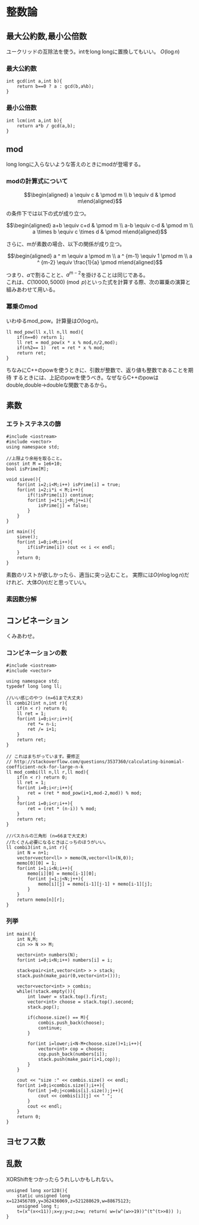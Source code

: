 # 整数論

## 最大公約数,最小公倍数

ユークリッドの互除法を使う。intをlong longに置換してもいい。 $O(\log n)$

### 最大公約数

~~~~~~{.cpp}
int gcd(int a,int b){
    return b==0 ? a : gcd(b,a%b);
}
~~~~~~

### 最小公倍数
~~~~~~{.cpp}
int lcm(int a,int b){
    return a*b / gcd(a,b);
}
~~~~~~

## mod

long longに入らないような答えのときにmodが登場する。

### modの計算式について

$$\begin{aligned}
a \equiv c & \pmod m \\
b \equiv d & \pmod m\end{aligned}$$

の条件下では以下の式が成り立つ。

$$\begin{aligned}
a+b \equiv c+d  & \pmod m \\
a-b \equiv c-d  & \pmod m \\
a \times b \equiv c \times d  & \pmod m\end{aligned}$$

さらに、mが素数の場合、以下の関係が成り立つ。

$$\begin{aligned}
a ^ m \equiv a \pmod m \\
a ^ {m-1} \equiv 1 \pmod m \\
a ^ {m-2} \equiv \frac{1}{a} \pmod m\end{aligned}$$

つまり、$a$で割ることと、$a^{m-2}$を掛けることは同じである。\
これは、$C(10000,5000) \pmod p$といった式を計算する際、次の冪乗の演算と組みあわせて用いる。

### 冪乗のmod
いわゆるmod\_pow。計算量は$O(\log n)$。

~~~~~~{.cpp}
ll mod_pow(ll x,ll n,ll mod){
    if(n==0) return 1;
    ll ret = mod_pow(x * x % mod,n/2,mod);
    if(n%2== 1)  ret = ret * x % mod;
    return ret;
}
~~~~~~
ちなみにC++のpowを使うときに、引数が整数で、返り値も整数であることを期待
するときには、上記のpowを使うべき。なぜならC++のpowは
double,double->doubleな関数であるから。

## 素数

### エラトステネスの篩

~~~~~~{.cpp}
#include <iostream>
#include <vector>
using namespace std;

//上限より余裕を取ること。
const int M = 1e6+10;
bool isPrime[M];

void sieve(){
    for(int i=2;i<M;i++) isPrime[i] = true;
    for(int i=2;i*i < M;i++){
        if(!isPrime[i]) continue;
        for(int j=i*i;j<M;j+=i){
            isPrime[j] = false;
        }
    }
}

int main(){
    sieve();
    for(int i=0;i<M;i++){
        if(isPrime[i]) cout << i << endl;
    }
    return 0;
}
~~~~~~
素数のリストが欲しかったら、適当に突っ込むこと。
実際には$O(n \log \log n)$だけれど、大体$O(n)$だと思っていい。

### 素因数分解

## コンビネーション
くみあわせ。

### コンビネーションの数

~~~~~~{.cpp}
#include <iostream>
#include <vector>

using namespace std;
typedef long long ll;

//いい感じのやつ (n=61まで大丈夫)
ll combi2(int n,int r){
    if(n < r) return 0;
    ll ret = 1;
    for(int i=0;i<r;i++){
        ret *= n-i;
        ret /= i+1;
    }
    return ret;
}

// これはまちがっています。要修正
// http://stackoverflow.com/questions/3537360/calculating-binomial-coefficient-nck-for-large-n-k
ll mod_combi(ll n,ll r,ll mod){
    if(n < r) return 0;
    ll ret = 1;
    for(int i=0;i<r;i++){
        ret = (ret * mod_pow(i+1,mod-2,mod)) % mod;
    }
    for(int i=0;i<r;i++){
        ret = (ret * (n-i)) % mod;
    }
    return ret;
}

//パスカルの三角形 (n=66まで大丈夫)
//たくさん必要になるときはこっちのほうがいい。
ll combi3(int n,int r){
    int N = n+1;
    vector<vector<ll> > memo(N,vector<ll>(N,0));
    memo[0][0] = 1;
    for(int i=1;i<N;i++){
        memo[i][0] = memo[i-1][0];
        for(int j=1;j<N;j++){
            memo[i][j] = memo[i-1][j-1] + memo[i-1][j];
        }
    }
    return memo[n][r];
}
~~~~~~

### 列挙

~~~~~~{.cpp}
int main(){
    int N,M;
    cin >> N >> M;

    vector<int> numbers(N);
    for(int i=0;i<N;i++) numbers[i] = i;

    stack<pair<int,vector<int> > > stack;
    stack.push(make_pair(0,vector<int>()));

    vector<vector<int> > combis;
    while(!stack.empty()){
        int lower = stack.top().first;
        vector<int> choose = stack.top().second;
        stack.pop();

        if(choose.size() == M){
            combis.push_back(choose);
            continue;
        }

        for(int i=lower;i<N-M+choose.size()+1;i++){
            vector<int> cop = choose;
            cop.push_back(numbers[i]);
            stack.push(make_pair(i+1,cop));
        }
    }

    cout << "size :" << combis.size() << endl;
    for(int i=0;i<combis.size();i++){
        for(int j=0;j<combis[i].size();j++){
            cout << combis[i][j] << " ";
        }
        cout << endl;
    }
    return 0;
}
~~~~~~


## ヨセフス数


## 乱数

XORShiftをつかったらうれしいかもしれない。

~~~~~~{.cpp}
unsigned long xor128(){
    static unsigned long x=123456789,y=362436069,z=521288629,w=88675123;
    unsigned long t;
    t=(x^(x<<11));x=y;y=z;z=w; return( w=(w^(w>>19))^(t^(t>>8)) );
}
~~~~~~
